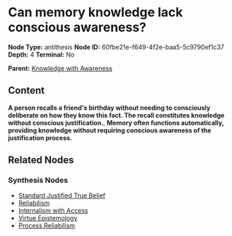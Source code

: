 # Can memory knowledge lack conscious awareness?

**Node Type:** antithesis
**Node ID:** 60fbe21e-f649-4f2e-baa5-5c9790ef1c37
**Depth:** 4
**Terminal:** No

**Parent:** [Knowledge with Awareness](knowledge-with-awareness-synthesis-0603260e-bbf7-4aa6-81ed-22dd25e52b8f.md)

## Content

**A person recalls a friend's birthday without needing to consciously deliberate on how they know this fact. The recall constitutes knowledge without conscious justification.**, **Memory often functions automatically, providing knowledge without requiring conscious awareness of the justification process.**

## Related Nodes

### Synthesis Nodes

- [Standard Justified True Belief](standard-justified-true-belief-synthesis-5e1df69a-df83-4ede-a767-5c505d7d0c04.md)
- [Reliabilism](reliabilism-synthesis-c539ddb6-de39-46a6-b85b-30bc8f77906e.md)
- [Internalism with Access](internalism-with-access-synthesis-4cbccd07-15f9-46b0-b819-65c8a59dddcc.md)
- [Virtue Epistemology](virtue-epistemology-synthesis-b863beaf-3f31-470f-9a17-9bb04867f4d2.md)
- [Process Reliabilism](process-reliabilism-synthesis-6acc98a9-c61c-438e-9b86-403907b55ce1.md)
